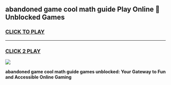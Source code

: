 
## abandoned game cool math guide Play Online 👋 Unblocked Games
<h3>
<a href="https://news.freeplayer.one?title=abandoned_game_cool_math_guide&ref=17CMG">CLICK TO PLAY</a></h3>
<hr>

<h3>
<a href="https://news.freeplayer.one?title=abandoned_game_cool_math_guide&ref=17CMG">CLICK 2 PLAY</a>
  
</h3>

<a href="https://news.freeplayer.one?title=abandoned_game_cool_math_guide&ref=17CMG/"><img src="https://clearcache.store/games.png"></a>


**abandoned game cool math guide games unblocked: Your Gateway to Fun and Accessible Online Gaming**
